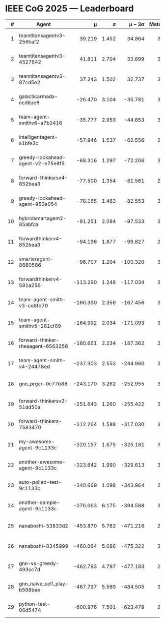 # IEEE CoG 2025 — Leaderboard

| # | Agent | μ | σ | μ − 3σ | Matches | Updated |
|---:|---|---:|---:|---:|---:|---|
| 1 | teamtitansagentv3-256baf2 | 39.219 | 1.452 | 34.864 | 3732 | 2025-08-18 15:28 |
| 2 | teamtitansagentv3-4527642 | 41.811 | 2.704 | 33.699 | 3760 | 2025-08-18 15:28 |
| 3 | teamtitansagentv3-87cd5e2 | 37.243 | 1.502 | 32.737 | 3412 | 2025-08-18 15:28 |
| 4 | galacticarmada-ecd6ae8 | -26.470 | 3.104 | -35.781 | 3700 | 2025-08-18 15:28 |
| 5 | team-agent-smithv6-a7b2416 | -35.777 | 2.959 | -44.653 | 3500 | 2025-08-18 15:28 |
| 6 | intelligentagent-a1bfe3c | -57.946 | 1.537 | -62.556 | 2806 | 2025-08-18 15:28 |
| 7 | greedy-lookahead-agent-v2-e75e8f5 | -68.316 | 1.297 | -72.206 | 3536 | 2025-08-18 15:28 |
| 8 | forward-thinkersv4-852bea3 | -77.500 | 1.354 | -81.561 | 2891 | 2025-08-18 15:28 |
| 9 | greedy-lookahead-agent-953a054 | -78.165 | 1.463 | -82.553 | 3416 | 2025-08-18 15:28 |
| 10 | hybridsmartagent2-85abfda | -91.251 | 2.094 | -97.533 | 3435 | 2025-08-18 15:28 |
| 11 | forwardthinkerv4-852bea3 | -94.196 | 1.877 | -99.827 | 2960 | 2025-08-18 15:28 |
| 12 | smarteragent-8660586 | -96.707 | 1.204 | -100.320 | 3161 | 2025-08-18 15:28 |
| 13 | forwardthinkerv4-591a256 | -113.290 | 1.248 | -117.034 | 3129 | 2025-08-18 15:28 |
| 14 | team-agent-smith-v3-ce6fd70 | -160.390 | 2.356 | -167.456 | 3912 | 2025-08-18 15:28 |
| 15 | team-agent-smithv5-281cf89 | -164.992 | 2.034 | -171.093 | 3600 | 2025-08-18 15:28 |
| 16 | forward-thinker-rheaagent-6563256 | -180.661 | 2.234 | -187.362 | 3222 | 2025-08-18 15:28 |
| 17 | team-agent-smith-v4-24478ed | -237.303 | 2.553 | -244.960 | 3872 | 2025-08-18 15:28 |
| 18 | gnn_prgcr-0c77b88 | -243.170 | 3.262 | -252.955 | 3510 | 2025-08-18 15:28 |
| 19 | forward-thinkersv2-51dd50a | -251.643 | 1.260 | -255.422 | 3482 | 2025-08-18 15:28 |
| 20 | forward-thinkers-7583470 | -312.264 | 1.588 | -317.030 | 3180 | 2025-08-18 15:28 |
| 21 | my-awesome-agent-9c1133c | -320.157 | 1.675 | -325.181 | 3840 | 2025-08-18 15:28 |
| 22 | another-awesome-agent-9c1133c | -323.642 | 1.990 | -329.613 | 3840 | 2025-08-18 15:28 |
| 23 | auto-polled-test-9c1133c | -340.669 | 1.098 | -343.964 | 2940 | 2025-08-18 15:28 |
| 24 | another-sample-agent-9c1133c | -376.063 | 6.175 | -394.588 | 3340 | 2025-08-18 15:28 |
| 25 | nanaboshi-53833d2 | -453.870 | 5.782 | -471.216 | 2760 | 2025-08-18 15:28 |
| 26 | nanaboshi-8345999 | -460.064 | 5.086 | -475.322 | 3060 | 2025-08-18 15:28 |
| 27 | gnn-vs-greedy-493cc7d | -462.793 | 4.797 | -477.183 | 2880 | 2025-08-18 15:28 |
| 28 | gnn_naive_self_play-b568bee | -467.797 | 5.569 | -484.505 | 3060 | 2025-08-18 15:28 |
| 29 | python-test-06d5474 | -600.976 | 7.501 | -623.479 | 2790 | 2025-08-18 15:28 |
